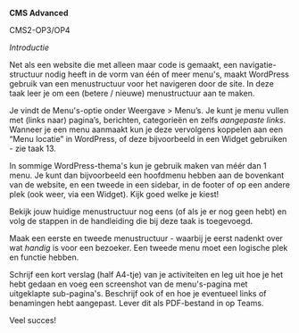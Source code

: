 **CMS Advanced**

CMS2-OP3/OP4

*Introductie*

Net als een website die met alleen maar code is gemaakt, een navigatie-structuur nodig heeft in de vorm van één of meer menu's, maakt WordPress gebruik van een menustructuur voor het navigeren door de site. In deze taak leer je om een (betere / nieuwe) menustructuur aan te maken.

Je vindt de Menu's-optie onder Weergave > Menu’s. Je kunt je menu vullen met (links naar) pagina’s, berichten, categorieën en zelfs *aangepaste links*. Wanneer je een menu aanmaakt kun je deze vervolgens koppelen aan een “Menu locatie” in WordPress, of deze bijvoorbeeld in een Widget gebruiken - zie taak 13.

In sommige WordPress-thema's kun je gebruik maken van méér dan 1 menu. Je kunt dan bijvoorbeeld een hoofdmenu hebben aan de bovenkant van de website, en een tweede in een sidebar, in de footer of op een andere plek (ook weer, via een Widget). Kijk goed welke je kiest!

Bekijk jouw huidige menustructuur nog eens (of als je er nog geen hebt) en volg de stappen in de handleiding die bij deze taak is toegevoegd.

Maak een eerste en tweede menustructuur - waarbij je eerst nadenkt over wat *handig* is voor een bezoeker. Een tweede menu moet een logische plek en functie hebben.

Schrijf een kort verslag (half A4-tje) van je activiteiten en leg uit hoe je het hebt gedaan en voeg een screenshot van de menu's-pagina met uitgeklapte sub-pagina's.
Beschrijf ook of en hoe je eventueel links of benamingen hebt aangepast.
Lever dit als PDF-bestand in op Teams.

Veel succes!